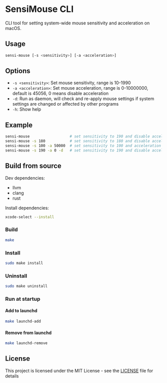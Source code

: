# SensiMouse CLI

CLI tool for setting system-wide mouse sensitivity and acceleration on macOS.

## Usage

```bash
sensi-mouse [-s <sensitivity>] [-a <acceleration>]
```

## Options

- `-s <sensitivity>`: Set mouse sensitivity, range is 10-1990
- `-a <acceleration>`: Set mouse acceleration, range is 0-10000000, default is 45056, 0 means disable acceleration
- `-d`: Run as daemon, will check and re-apply mouse settings if system settings are changed or affected by other programs
- `-h`: Show help

## Example

```bash
sensi-mouse                  # set sensitivity to 190 and disable acceleration
sensi-mouse -s 180           # set sensitivity to 180 and disable acceleration
sensi-mouse -s 100 -a 50000  # set sensitivity to 100 and acceleration to 50000
sensi-mouse -s 190 -a 0 -d   # set sensitivity to 190 and disable acceleration, run as daemon, program will not quit
```

## Build from source

Dev dependencies:

- llvm
- clang
- rust

Install dependencies:

```bash
xcode-select --install
```

### Build

```bash
make
```

### Install

```bash
sudo make install
```

### Uninstall

```bash
sudo make uninstall
```

### Run at startup

#### Add to launchd

```bash
make launchd-add
```

#### Remove from launchd

```bash
make launchd-remove
```

## License

This project is licensed under the MIT License - see the [LICENSE](LICENSE) file for details
